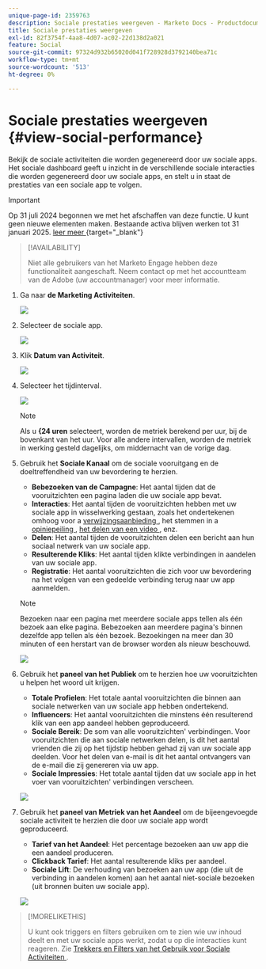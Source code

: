 ```yaml
---
unique-page-id: 2359763
description: Sociale prestaties weergeven - Marketo Docs - Productdocumentatie
title: Sociale prestaties weergeven
exl-id: 82f3754f-4aa8-4d07-ac02-22d138d2a021
feature: Social
source-git-commit: 97324d932b65020d041f728928d3792140bea71c
workflow-type: tm+mt
source-wordcount: '513'
ht-degree: 0%

---
```


# Sociale prestaties weergeven {#view-social-performance}

Bekijk de sociale activiteiten die worden gegenereerd door uw sociale apps. Het sociale dashboard geeft u inzicht in de verschillende sociale interacties die worden gegenereerd door uw sociale apps, en stelt u in staat de prestaties van een sociale app te volgen.

>[!IMPORTANT]
>
>Op 31 juli 2024 begonnen we met het afschaffen van deze functie. U kunt geen nieuwe elementen maken. Bestaande activa blijven werken tot 31 januari 2025. [ leer meer ](https://nation.marketo.com/t5/employee-blogs/marketo-engage-social-features-deprecation/ba-p/351977) {target="_blank"}

>[!AVAILABILITY]
>
>Niet alle gebruikers van het Marketo Engage hebben deze functionaliteit aangeschaft. Neem contact op met het accountteam van de Adobe (uw accountmanager) voor meer informatie.

1. Ga naar **de Marketing Activiteiten**.

   ![](assets/login-marketing-activities.png)

1. Selecteer de sociale app.

   ![](assets/image2014-9-23-17-3a10-3a13.png)

1. Klik **Datum van Activiteit**.

   ![](assets/image2014-9-23-17-3a10-3a22.png)

1. Selecteer het tijdinterval.

   ![](assets/image2014-9-23-17-3a10-3a35.png)

   >[!NOTE]
   >
   >Als u **{24 uren** selecteert, worden de metriek berekend per uur, bij de bovenkant van het uur. Voor alle andere intervallen, worden de metriek in werking gesteld dagelijks, om middernacht van de vorige dag.

1. Gebruik het **Sociale Kanaal** om de sociale vooruitgang en de doeltreffendheid van uw bevordering te herzien.

   * **Bebezoeken van de Campagne**: Het aantal tijden dat de vooruitzichten een pagina laden die uw sociale app bevat.
   * **Interacties**: Het aantal tijden de vooruitzichten hebben met uw sociale app in wisselwerking gestaan, zoals het ondertekenen omhoog voor a [ verwijzingsaanbieding ](/help/marketo/product-docs/demand-generation/social/referral-offers/create-a-referral-offer.md), het stemmen in a [ opiniepeiling ](/help/marketo/product-docs/demand-generation/social/creating-a-poll/create-a-poll.md), [ het delen van een video ](/help/marketo/product-docs/demand-generation/landing-pages/free-form-landing-pages/add-a-video-to-a-free-form-landing-page.md), enz.
   * **Delen**: Het aantal tijden de vooruitzichten delen een bericht aan hun sociaal netwerk van uw sociale app.
   * **Resulterende Kliks**: Het aantal tijden klikte verbindingen in aandelen van uw sociale app.
   * **Registratie**: Het aantal vooruitzichten die zich voor uw bevordering na het volgen van een gedeelde verbinding terug naar uw app aanmelden.

   >[!NOTE]
   >
   >Bezoeken naar een pagina met meerdere sociale apps tellen als één bezoek aan elke pagina. Bebezoeken aan meerdere pagina&#39;s binnen dezelfde app tellen als één bezoek. Bezoekingen na meer dan 30 minuten of een herstart van de browser worden als nieuw beschouwd.

   ![](assets/image2014-9-23-17-3a11-3a16.png)

1. Gebruik het **paneel van het Publiek** om te herzien hoe uw vooruitzichten u helpen het woord uit krijgen.

   * **Totale Profielen**: Het totale aantal vooruitzichten die binnen aan sociale netwerken van uw sociale app hebben ondertekend.
   * **Influencers**: Het aantal vooruitzichten die minstens één resulterend klik van een app aandeel hebben geproduceerd.
   * **Sociale Bereik**: De som van alle vooruitzichten&#39; verbindingen. Voor vooruitzichten die aan sociale netwerken delen, is dit het aantal vrienden die zij op het tijdstip hebben gehad zij van uw sociale app deelden. Voor het delen van e-mail is dit het aantal ontvangers van de e-mail die zij genereren via uw app.
   * **Sociale Impressies**: Het totale aantal tijden dat uw sociale app in het voer van vooruitzichten&#39; verbindingen verscheen.

   ![](assets/image2014-9-23-17-3a11-3a26.png)

1. Gebruik het **paneel van Metriek van het Aandeel** om de bijeengevoegde sociale activiteit te herzien die door uw sociale app wordt geproduceerd.

   * **Tarief van het Aandeel**: Het percentage bezoeken aan uw app die een aandeel produceren.
   * **Clickback Tarief**: Het aantal resulterende kliks per aandeel.
   * **Sociale Lift**: De verhouding van bezoeken aan uw app (die uit de verbinding in aandelen komen) aan het aantal niet-sociale bezoeken (uit bronnen buiten uw sociale app).

   ![](assets/image2014-9-23-17-3a11-3a35.png)

>[!MORELIKETHIS]
>
>U kunt ook triggers en filters gebruiken om te zien wie uw inhoud deelt en met uw sociale apps werkt, zodat u op die interacties kunt reageren. Zie [ Trekkers en Filters van het Gebruik voor Sociale Activiteiten ](/help/marketo/product-docs/demand-generation/social/social-functions/triggers-and-filters-for-social-activities.md).
